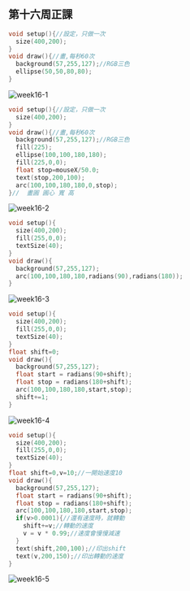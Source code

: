 ## 第十六周正課

```c
void setup(){//設定，只做一次
  size(400,200);
}
void draw(){//畫,每秒60次
  background(57,255,127);//RGB三色
  ellipse(50,50,80,80);
}
```
![week16-1](https://user-images.githubusercontent.com/71545492/121619449-343bad80-ca9b-11eb-89df-f2f5b276f5d2.png)

```c
void setup(){//設定，只做一次
  size(400,200);
}
void draw(){//畫,每秒60次
  background(57,255,127);//RGB三色
  fill(225);
  ellipse(100,100,180,180);
  fill(225,0,0);
  float stop=mouseX/50.0;
  text(stop,200,100);
  arc(100,100,180,180,0,stop);
}//  畫圓 圓心 寬 高
```
![week16-2](https://user-images.githubusercontent.com/71545492/121619293-f2126c00-ca9a-11eb-8c7a-2df59403346e.png)

```c
void setup(){
  size(400,200);
  fill(255,0,0);
  textSize(40);
}
void draw(){
  background(57,255,127);
  arc(100,100,180,180,radians(90),radians(180));
}
```
![week16-3](https://user-images.githubusercontent.com/71545492/121621781-6e0eb300-ca9f-11eb-9517-c7b5274e8783.png)

```c
void setup(){
  size(400,200);
  fill(255,0,0);
  textSize(40);
}
float shift=0;
void draw(){
  background(57,255,127);
  float start = radians(90+shift);
  float stop = radians(180+shift);
  arc(100,100,180,180,start,stop);
  shift+=1;
}
```
![week16-4](https://user-images.githubusercontent.com/71545492/121622985-77008400-caa1-11eb-8330-40ebd14ef9de.png)

```c
void setup(){
  size(400,200);
  fill(255,0,0);
  textSize(40);
}
float shift=0,v=10;//一開始速度10
void draw(){
  background(57,255,127);
  float start = radians(90+shift);
  float stop = radians(180+shift);
  arc(100,100,180,180,start,stop);
  if(v>0.0001){//還有速度時，就轉動
    shift+=v;//轉動的速度
    v = v * 0.99;//速度會慢慢減速
  }
  text(shift,200,100);//印出shift
  text(v,200,150);//印出轉動的速度
}
```
![week16-5](https://user-images.githubusercontent.com/71545492/121624277-d069b280-caa3-11eb-9ba5-b5c9467c5781.png)

